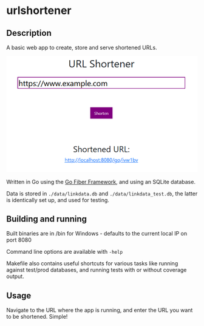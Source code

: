 # urlshortener

## Description

A basic web app to create, store and serve shortened URLs.

![Screenshot](readme_screenshot.png)

Written in Go using the [Go Fiber Framework](https://gofiber.io/), and using an SQLite database.

Data is stored in `./data/linkdata.db` and `./data/linkdata_test.db`, the latter is identically set up, and used for testing.

## Building and running

Built binaries are in /bin for Windows - defaults to the current local IP on port 8080

Command line options are available with `-help`

Makefile also contains useful shortcuts for various tasks like running against test/prod databases, and running tests with or without coverage output.


## Usage

Navigate to the URL where the app is running, and enter the URL you want to be shortened. Simple!

